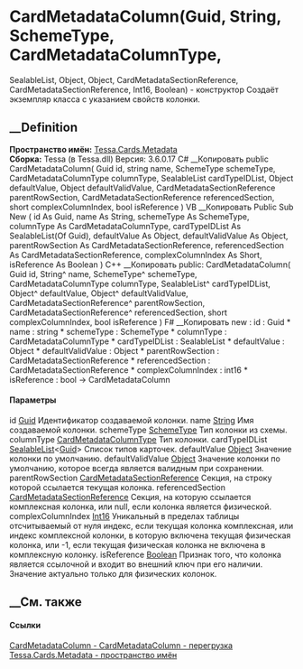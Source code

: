 # CardMetadataColumn(Guid, String, SchemeType, CardMetadataColumnType,
SealableList<Guid>, Object, Object, CardMetadataSectionReference,
CardMetadataSectionReference, Int16, Boolean) - конструктор
Создаёт экземпляр класса с указанием свойств колонки.
## __Definition
 **Пространство имён:** [Tessa.Cards.Metadata](N_Tessa_Cards_Metadata.htm)  
 **Сборка:** Tessa (в Tessa.dll) Версия: 3.6.0.17
C# __Копировать
     public CardMetadataColumn(
    	Guid id,
    	string name,
    	SchemeType schemeType,
    	CardMetadataColumnType columnType,
    	SealableList<Guid> cardTypeIDList,
    	Object defaultValue,
    	Object defaultValidValue,
    	CardMetadataSectionReference parentRowSection,
    	CardMetadataSectionReference referencedSection,
    	short complexColumnIndex,
    	bool isReference
    )
VB __Копировать
     Public Sub New ( 
    	id As Guid,
    	name As String,
    	schemeType As SchemeType,
    	columnType As CardMetadataColumnType,
    	cardTypeIDList As SealableList(Of Guid),
    	defaultValue As Object,
    	defaultValidValue As Object,
    	parentRowSection As CardMetadataSectionReference,
    	referencedSection As CardMetadataSectionReference,
    	complexColumnIndex As Short,
    	isReference As Boolean
    )
C++ __Копировать
     public:
    CardMetadataColumn(
    	Guid id, 
    	String^ name, 
    	SchemeType^ schemeType, 
    	CardMetadataColumnType columnType, 
    	SealableList<Guid>^ cardTypeIDList, 
    	Object^ defaultValue, 
    	Object^ defaultValidValue, 
    	CardMetadataSectionReference^ parentRowSection, 
    	CardMetadataSectionReference^ referencedSection, 
    	short complexColumnIndex, 
    	bool isReference
    )
F# __Копировать
     new : 
            id : Guid * 
            name : string * 
            schemeType : SchemeType * 
            columnType : CardMetadataColumnType * 
            cardTypeIDList : SealableList<Guid> * 
            defaultValue : Object * 
            defaultValidValue : Object * 
            parentRowSection : CardMetadataSectionReference * 
            referencedSection : CardMetadataSectionReference * 
            complexColumnIndex : int16 * 
            isReference : bool -> CardMetadataColumn
#### Параметры
id [Guid](https://learn.microsoft.com/dotnet/api/system.guid)
    Идентификатор создаваемой колонки.
name [String](https://learn.microsoft.com/dotnet/api/system.string)
    Имя создаваемой колонки.
schemeType [SchemeType](T_Tessa_Scheme_SchemeType.htm)
    Тип колонки из схемы.
columnType
[CardMetadataColumnType](T_Tessa_Cards_Metadata_CardMetadataColumnType.htm)
    Тип колонки.
cardTypeIDList
[SealableList](T_Tessa_Platform_Collections_SealableList_1.htm)<[Guid](https://learn.microsoft.com/dotnet/api/system.guid)>
    Список типов карточек.
defaultValue [Object](https://learn.microsoft.com/dotnet/api/system.object)
    Значение колонки по умолчанию.
defaultValidValue
[Object](https://learn.microsoft.com/dotnet/api/system.object)
    Значение колонки по умолчанию, которое всегда является валидным при сохранении.
parentRowSection
[CardMetadataSectionReference](T_Tessa_Cards_Metadata_CardMetadataSectionReference.htm)
    Секция, на строку которой ссылается текущая колонка.
referencedSection
[CardMetadataSectionReference](T_Tessa_Cards_Metadata_CardMetadataSectionReference.htm)
     Секция, на которую ссылается комплексная колонка, или null, если колонка является физической. 
complexColumnIndex
[Int16](https://learn.microsoft.com/dotnet/api/system.int16)
     Уникальный в пределах таблицы отсчитываемый от нуля индекс, если текущая колонка комплексная, или индекс комплексной колонки, в которую включена текущая физическая колонка, или -1, если текущая физическая колонка не включена в комплексную колонку. 
isReference [Boolean](https://learn.microsoft.com/dotnet/api/system.boolean)
     Признак того, что колонка является ссылочной и входит во внешний ключ при его наличии. Значение актуально только для физических колонок. 
## __См. также
#### Ссылки
[CardMetadataColumn - ](T_Tessa_Cards_Metadata_CardMetadataColumn.htm)
[CardMetadataColumn -
перегрузка](Overload_Tessa_Cards_Metadata_CardMetadataColumn__ctor.htm)
[Tessa.Cards.Metadata - пространство имён](N_Tessa_Cards_Metadata.htm)

